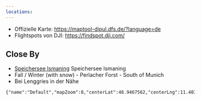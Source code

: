 ```yaml
---
locations: 
---
```


- Offizielle Karte: https://maptool-dipul.dfs.de/?language=de
- Flightspots von DJI: https://findspot.dji.com/

## Close By
- [Speichersee Ismaning](geo:48.2067038208893,11.67263936251402) Speichersee Ismaning
- Fall / Winter (with snow) - Perlacher Forst - South of Munich
- Bei Lenggries in der Nähe


```mapview
{"name":"Default","mapZoom":8,"centerLat":48.9467562,"centerLng":11.4038717,"query":"","chosenMapSource":0}
```